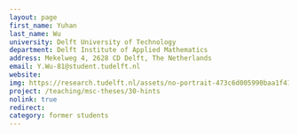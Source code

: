 ```yaml
---
layout: page
first_name: Yuhan
last_name: Wu
university: Delft University of Technology
department: Delft Institute of Applied Mathematics
address: Mekelweg 4, 2628 CD Delft, The Netherlands
email: Y.Wu-81@student.tudelft.nl
website:
img: https://research.tudelft.nl/assets/no-portrait-473c6d005990baa1f418d9c668dcd4ec.png
project: /teaching/msc-theses/30-hints
nolink: true
redirect:
category: former students
---
```

